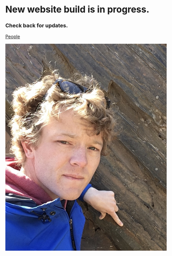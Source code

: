 # New website build is in progress. 

### Check back for updates.

[People](./people.md)

![Joe Headshot](Headshot.jpg)
